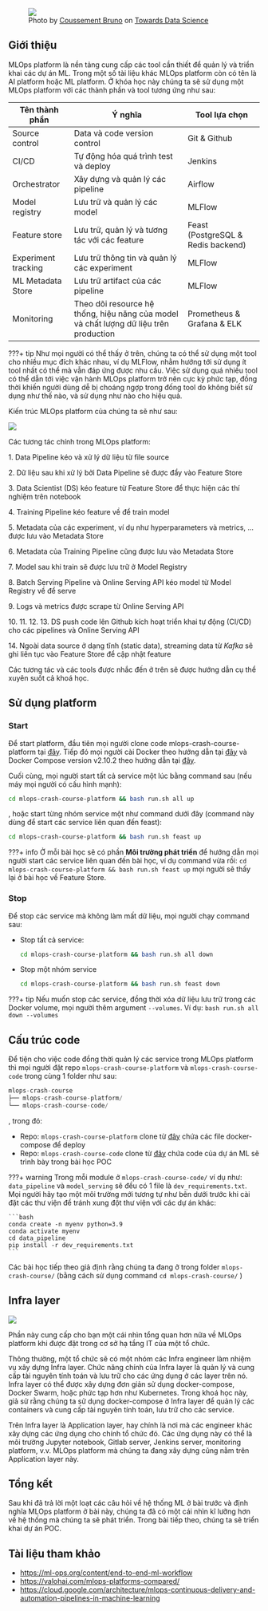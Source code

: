 <figure>
    <img src="../../../assets/images/mlops-crash-course/tong-quan-he-thong/mlops-platform/platform-meme.png" loading="lazy"/>
    <figcaption>Photo by <a href="https://coussement-bruno.medium.com/?source=post_page-----69ff5d96b7db--------------------------------">Coussement Bruno</a> on <a href="https://towardsdatascience.com/which-cloud-servicer-provider-ml-platform-do-you-need-69ff5d96b7db">Towards Data Science</a></figcaption>
</figure>

## Giới thiệu

MLOps platform là nền tảng cung cấp các tool cần thiết để quản lý và triển khai các dự án ML. Trong một số tài liệu khác MLOps platform còn có tên là AI platform hoặc ML platform. Ở khóa học này chúng ta sẽ sử dụng một MLOps platform với các thành phần và tool tương ứng như sau:

| Tên thành phần      | Ý nghĩa                                                                               | Tool lựa chọn                      |
| ------------------- | ------------------------------------------------------------------------------------- | ---------------------------------- |
| Source control      | Data và code version control                                                          | Git & Github                       |
| CI/CD               | Tự động hóa quá trình test và deploy                                                  | Jenkins                            |
| Orchestrator        | Xây dựng và quản lý các pipeline                                                      | Airflow                            |
| Model registry      | Lưu trữ và quản lý các model                                                          | MLFlow                             |
| Feature store       | Lưu trữ, quản lý và tương tác với các feature                                         | Feast (PostgreSQL & Redis backend) |
| Experiment tracking | Lưu trữ thông tin và quản lý các experiment                                           | MLFlow                             |
| ML Metadata Store   | Lưu trữ artifact của các pipeline                                                     | MLFlow                             |
| Monitoring          | Theo dõi resource hệ thống, hiệu năng của model và chất lượng dữ liệu trên production | Prometheus & Grafana & ELK         |

???+ tip
    Như mọi người có thể thấy ở trên, chúng ta có thể sử dụng một tool cho nhiều mục đích khác nhau, ví dụ MLFlow, nhằm hướng tới sử dụng ít tool nhất có thể mà vẫn đáp ứng được nhu cầu. Việc sử dụng quá nhiều tool có thể dẫn tới việc vận hành MLOps platform trở nên cực kỳ phức tạp, đồng thời khiến người dùng dễ bị choáng ngợp trong đống tool do không biết sử dụng như thế nào, và sử dụng như nào cho hiệu quả.

Kiến trúc MLOps platform của chúng ta sẽ như sau:

<img src="../../../assets/images/mlops-crash-course/tong-quan-he-thong/mlops-platform/architecture.png" loading="lazy" />

Các tương tác chính trong MLOps platform:

1\. Data Pipeline kéo và xử lý dữ liệu từ file source

2\. Dữ liệu sau khi xử lý bởi Data Pipeline sẽ được đẩy vào Feature Store

3\. Data Scientist (DS) kéo feature từ Feature Store để thực hiện các thí nghiệm trên notebook

4\. Training Pipeline kéo feature về để train model

5\. Metadata của các experiment, ví dụ như hyperparameters và metrics, ... được lưu vào Metadata Store

6\. Metadata của Training Pipeline cũng được lưu vào Metadata Store

7\. Model sau khi train sẽ được lưu trữ ở Model Registry

8\. Batch Serving Pipeline và Online Serving API kéo model từ Model Registry về để serve

9\. Logs và metrics được scrape từ Online Serving API

10\. 11. 12. 13. DS push code lên Github kích hoạt triển khai tự động (CI/CD) cho các pipelines và Online Serving API

14\. Ngoài data source ở dạng tĩnh (static data), streaming data từ _Kafka_ sẽ ghi liên tục vào Feature Store để cập nhật feature

Các tương tác và các tools được nhắc đến ở trên sẽ được hướng dẫn cụ thể xuyên suốt cả khoá học.

## Sử dụng platform
### Start
Để start platform, đầu tiên mọi người clone code mlops-crash-course-platform tại [đây](https://github.com/MLOpsVN/mlops-crash-course-platform). Tiếp đó mọi người cài Docker theo hướng dẫn tại [đây](https://www.docker.com/) và Docker Compose version v2.10.2 theo hướng dẫn tại [đây](https://www.digitalocean.com/community/tutorials/how-to-install-docker-compose-on-ubuntu-18-04).

Cuối cùng, mọi người start tất cả service một lúc bằng command sau (nếu máy mọi người có cấu hình mạnh):

```bash
cd mlops-crash-course-platform && bash run.sh all up
```
, hoặc start từng nhóm service một như command dưới đây (command này dùng để start các service liên quan đến feast):
```bash
cd mlops-crash-course-platform && bash run.sh feast up
```

???+ info
    Ở mỗi bài học sẽ có phần **Môi trường phát triển** để hướng dẫn mọi người start các service liên quan đến bài học, ví dụ command vừa rồi: `cd mlops-crash-course-platform && bash run.sh feast up` mọi người sẽ thấy lại ở bài học về Feature Store.

### Stop
Để stop các service mà không làm mất dữ liệu, mọi người chạy command sau:

- Stop tất cả service:
    ```bash
    cd mlops-crash-course-platform && bash run.sh all down
    ```
- Stop một nhóm service
    ```bash
    cd mlops-crash-course-platform && bash run.sh feast down
    ```

???+ tip
    Nếu muốn stop các service, đồng thời xóa dữ liệu lưu trữ trong các Docker volume, mọi người thêm argument `--volumes`.
    Ví dụ: `bash run.sh all down --volumes`

## Cấu trúc code
Để tiện cho việc code đồng thời quản lý các service trong MLOps platform thì mọi người đặt repo `mlops-crash-course-platform` và `mlops-crash-course-code` trong cùng 1 folder như sau:

```python
mlops-crash-course
├── mlops-crash-course-platform/
└── mlops-crash-course-code/
```

, trong đó:

- Repo: `mlops-crash-course-platform` clone từ [đây](https://github.com/MLOpsVN/mlops-crash-course-platform) chứa các file docker-compose để deploy 
- Repo: `mlops-crash-course-code` clone từ [đây](https://github.com/MLOpsVN/mlops-crash-course-code) chứa code của dự án ML sẽ trình bày trong bài học POC

???+ warning
    Trong mỗi module ở `mlops-crash-course-code/` ví dụ như: `data_pipeline` và `model_serving` sẽ đều có 1 file là `dev_requirements.txt`. Mọi người hãy tạo một môi trường mới tương tự như bên dưới trước khi cài đặt các thư viện để tránh xung đột thư viện với các dự án khác:

    ```bash
    conda create -n myenv python=3.9
    conda activate myenv
    cd data_pipeline
    pip install -r dev_requirements.txt
    ```

Các bài học tiếp theo giả định rằng chúng ta đang ở trong folder `mlops-crash-course/` (bằng cách sử dụng command `cd mlops-crash-course/` )

## Infra layer

<img src="../../../assets/images/mlops-crash-course/tong-quan-he-thong/mlops-platform/enterprise-architecture.png" loading="lazy" />

Phần này cung cấp cho bạn một cái nhìn tổng quan hơn nữa về MLOps platform khi được đặt trong cơ sở hạ tầng IT của một tổ chức.

Thông thường, một tổ chức sẽ có một nhóm các Infra engineer làm nhiệm vụ xây dựng Infra layer. Chức năng chính của Infra layer là quản lý và cung cấp tài nguyên tính toán và lưu trữ cho các ứng dụng ở các layer trên nó. Infra layer có thể được xây dựng đơn giản sử dụng docker-compose, Docker Swarm, hoặc phức tạp hơn như Kubernetes. Trong khoá học này, giả sử rằng chúng ta sử dụng docker-compose ở Infra layer để quản lý các containers và cung cấp tài nguyên tính toán, lưu trữ cho các service.

Trên Infra layer là Application layer, hay chính là nơi mà các engineer khác xây dựng các ứng dụng cho chính tổ chức đó. Các ứng dụng này có thể là môi trường Jupyter notebook, Gitlab server, Jenkins server, monitoring platform, v.v. MLOps platform mà chúng ta đang xây dựng cũng nằm trên Application layer này.

## Tổng kết

Sau khi đã trả lời một loạt các câu hỏi về hệ thống ML ở bài trước và định nghĩa MLOps platform ở bài này, chúng ta đã có một cái nhìn kĩ lưỡng hơn về hệ thống mà chúng ta sẽ phát triển. Trong bài tiếp theo, chúng ta sẽ triển khai dự án POC.

## Tài liệu tham khảo

- <https://ml-ops.org/content/end-to-end-ml-workflow>
- <https://valohai.com/mlops-platforms-compared/>
- <https://cloud.google.com/architecture/mlops-continuous-delivery-and-automation-pipelines-in-machine-learning>